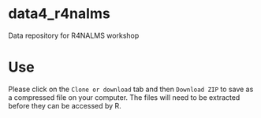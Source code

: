 # data4_r4nalms
Data repository for R4NALMS workshop

# Use
Please click on the `Clone or download` tab and then `Download ZIP` to save as a compressed file on your computer. The files will need to be extracted before they can be accessed by R.
